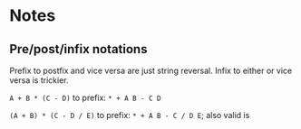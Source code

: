 # Notes

## Pre/post/infix notations
Prefix to postfix and vice versa are just string reversal. Infix to either or vice versa is trickier.

`A + B * (C - D)` to prefix: `* + A B - C D`

`(A + B) * (C - D / E)` to prefix: `* + A B - C / D E`; also valid is